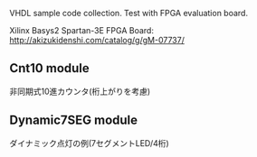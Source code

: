 VHDL sample code collection.
Test with FPGA evaluation board.

Xilinx Basys2 Spartan-3E FPGA Board: 
http://akizukidenshi.com/catalog/g/gM-07737/

## Cnt10 module
非同期式10進カウンタ(桁上がりを考慮)

## Dynamic7SEG module
ダイナミック点灯の例(7セグメントLED/4桁)
